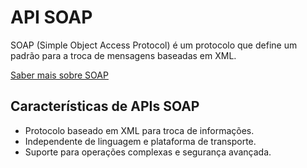 # API SOAP​

SOAP (Simple Object Access Protocol) é um protocolo que define um padrão para a troca de mensagens baseadas em XML.​

[Saber mais sobre SOAP](https://www.w3schools.com/xml/xml_soap.asp)

## Características de APIs SOAP​
- Protocolo baseado em XML para troca de informações.​
- Independente de linguagem e plataforma de transporte.​
- Suporte para operações complexas e segurança avançada.​